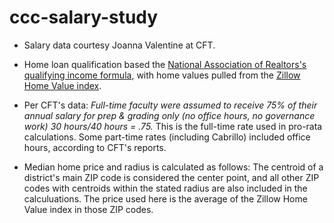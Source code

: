 # ccc-salary-study

* Salary data courtesy Joanna Valentine at CFT.

* Home loan qualification based the [National Association of Realtors's qualifying income formula](https://www.nar.realtor/research-and-statistics/housing-statistics/housing-affordability-index/methodology), with home values pulled from the [Zillow Home Value index](https://www.zillow.com/research/data/).

* Per CFT's data: *Full-time faculty were assumed to receive 75% of their annual salary for prep & grading only (no office hours, no governance work) 30 hours/40 hours = .75.* This is the full-time rate used in pro-rata calculations. Some part-time rates (including Cabrillo) included office hours, according to CFT's reports.

* Median home price and radius is calculated as follows: The centroid of a district's main ZIP code is considered the center point, and all other ZIP codes with centroids within the stated radius are also included in the calculuations. The price used here is the average of the Zillow Home Value index in those ZIP codes.
